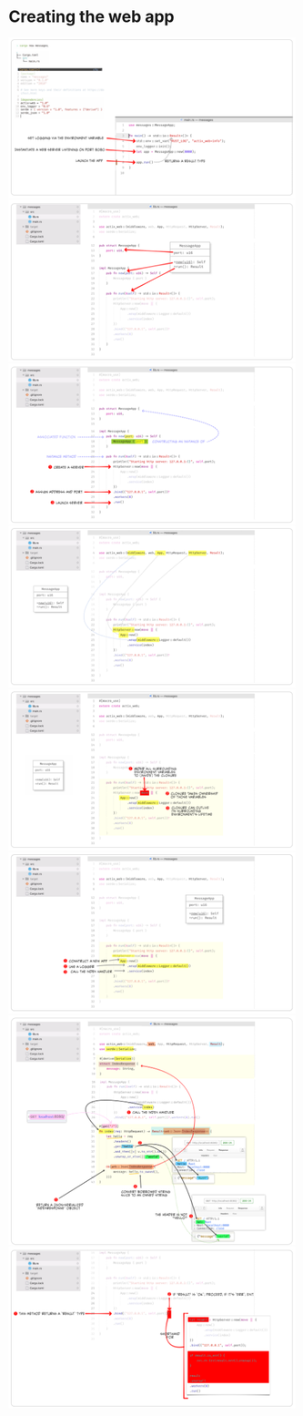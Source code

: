 # Creating the web app

<img src="assets/server_1.png" alt="" />


<img src="assets/server_2.png" alt="" />

<img src="assets/server_3.png" alt="" />

<img src="assets/server_4.png" alt="" />

<img src="assets/server_5.png" alt="" />

<img src="assets/server_6.png" alt="" />

<img src="assets/server_7.png" alt="" />

<img src="assets/server_8.png" alt="" />


